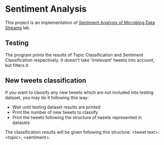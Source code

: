 # Sentiment Analysis

This project is an implementation of
[Sentiment Analysis of Microblog Data Streams](https://drive.google.com/drive/u/1/folders/1Mi0jOX-078q7qlJKZkrp6-y4eCBaFztZ) lab.

## Testing

The program prints the results of Topic Classification and 
Sentiment Classification respectively. It doesn't take 'irrelevant'
tweets into account, but filters it.

## New tweets classification

If you want to classify any new tweets which are not included
into testing dataset, you may do it following this way:
- Wait until testing dataset results are printed
- Print the number of new tweets to classify
- Print the tweets following the structure of tweets
 represented in datasets
 
 The classification results will be given following this structure:
 \<tweet text\>: \<topic\>, \<sentiment\>.